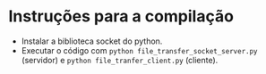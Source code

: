 # Instruções para a compilação
* Instalar a biblioteca socket do python.
* Executar o código com `python file_transfer_socket_server.py` (servidor) e `python file_tranfer_client.py` (cliente).